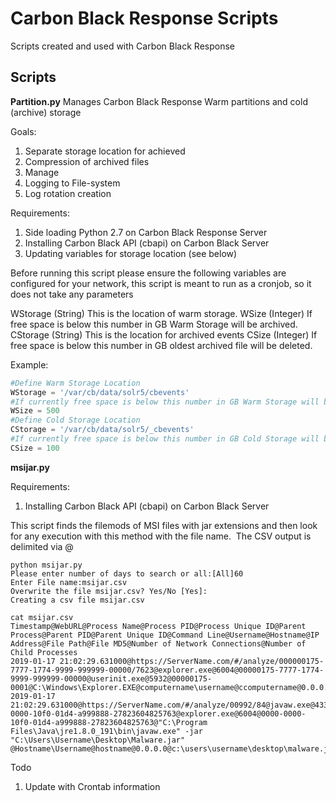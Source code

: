 # Carbon Black Response Scripts
Scripts created and used with Carbon Black Response

## Scripts
**Partition.py**
Manages Carbon Black Response Warm partitions and cold (archive) storage

Goals:
1. Separate storage location for achieved
2. Compression of archived files
3. Manage
4. Logging to File-system
5. Log rotation creation


Requirements:
1. Side loading Python 2.7 on Carbon Black Response Server
2. Installing Carbon Black  API (cbapi) on Carbon Black Server
3. Updating variables for storage location (see below)

Before running this script please ensure the following variables are configured for your network, this script is meant to run as a cronjob, so it does not take any parameters 



WStorage (String)  This is the location of warm storage.
WSize (Integer)    If free space is below this number in GB Warm Storage will be archived.
CStorage (String) This is the location for archived events
CSize (Integer) If free space is below this  number in GB oldest archived file will be deleted.

Example:
```python
#Define Warm Storage Location
WStorage = '/var/cb/data/solr5/cbevents'
#If currently free space is below this number in GB Warm Storage will be archived.
WSize = 500
#Define Cold Storage Location 
CStorage = '/var/cb/data/solr5/_cbevents'
#If currently free space is below this number in GB Cold Storage will be deleted 
CSize = 100
```

**msijar.py**

Requirements:
1. Installing Carbon Black API (cbapi) on Carbon Black Server

This script finds the filemods of MSI files with jar extensions and then look for any execution with this method with the file name.  The CSV output is delimited via @ 
```
python msijar.py 
Please enter number of days to search or all:[All]60 
Enter File name:msijar.csv 
Overwrite the file msijar.csv? Yes/No [Yes]: 
Creating a csv file msijar.csv
```
```
cat msijar.csv 
Timestamp@WebURL@Process Name@Process PID@Process Unique ID@Parent Process@Parent PID@Parent Unique ID@Command Line@Username@Hostname@IP Address@File Path@File MD5@Number of Network Connections@Number of Child Processes
2019-01-17 21:02:29.631000@https://ServerName.com/#/analyze/000000175-7777-1774-9999-999999-00000/7623@explorer.exe@6004@00000175-7777-1774-9999-999999-00000@userinit.exe@5932@00000175-0001@C:\Windows\Explorer.EXE@computername\username@ccomputername@0.0.0.0@c:\users\tbrady\desktop\malware.jar@d07fa3f1ace1936e3f7@0@4
2019-01-17 21:02:29.631000@https://ServerName.com/#/analyze/00992/84@javaw.exe@4336@000-0000-10f0-01d4-a999888-27823604825763@explorer.exe@6004@0000-0000-10f0-01d4-a999888-27823604825763@"C:\Program Files\Java\jre1.8.0_191\bin\javaw.exe" -jar "C:\Users\Username\Desktop\Malware.jar" @Hostname\Username@hostname@0.0.0.0@c:\users\username\desktop\malware.jar@d07fa3f1ace1936e3f7@0@6
```

Todo
 1. Update with Crontab information

